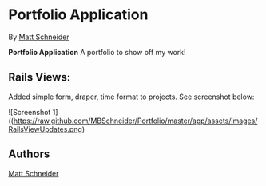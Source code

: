 # Portfolio Application

By [Matt Schneider](github.com/MBSchneider)

**Portfolio Application**
A portfolio to show off my work!


## Rails Views:

Added simple form, draper, time format to projects.  See screenshot below:

![Screenshot 1]((https://raw.github.com/MBSchneider/Portfolio/master/app/assets/images/RailsViewUpdates.png)

## Authors

[Matt Schneider](github.com/MBSchneider)
